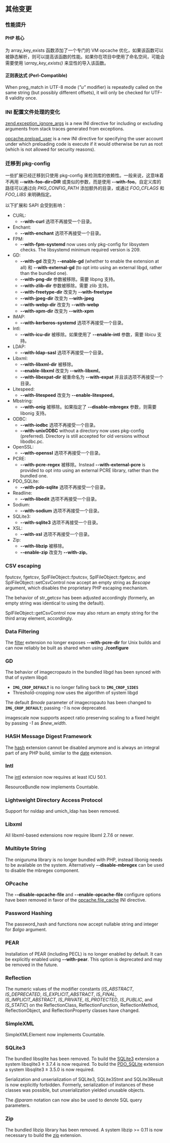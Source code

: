 其他变更
--------

### 性能提升

#### PHP 核心

为 <span class="function">array\_key\_exists</span> 函数添加了一个专门的
VM opcache
优化，如果该函数可以被静态解析，则可以提高该函数的性能。如果你在项目中使用了命名空间，可能会需要使用
*\\array\_key\_exists()* 来显性的导入该函数。

#### 正则表达式 (Perl-Compatible)

When <span class="function">preg\_match</span> in UTF-8 mode (*"u"*
modifier) is repeatedly called on the same string (but possibly
different offsets), it will only be checked for UTF-8 validity once.

### INI 配置文件处理的变化

<a href="/ini/core.html#ini.zend.exception-ignore-args" class="link">zend.exception_ignore_args</a>
is a new INI directive for including or excluding arguments from stack
traces generated from exceptions.

<a href="/opcache/setup.html#" class="link">opcache.preload_user</a> is
a new INI directive for specifying the user account under which
preloading code is execute if it would otherwise be run as root (which
is not allowed for security reasons).

### 迁移到 pkg-config

一些扩展已经迁移到只使用 pkg-config
来检测库的依赖性。一般来说，这意味着不再用 **--with-foo-dir=DIR**
或类似的参数，而是使用 **--with-foo**。自定义库的路径可以通过向
*PKG\_CONFIG\_PATH* 添加额外的目录，或通过 *FOO\_CFLAGS* 和 *FOO\_LIBS*
来明确指定。

以下扩展和 SAPI 会受到影响：

-   <span class="simpara">CURL:</span>
    -   <span class="simpara"> **--with-curl** 选项不再接受一个目录。
        </span>
-   <span class="simpara">Enchant:</span>
    -   <span class="simpara"> **--with-enchant** 选项不再接受一个目录。
        </span>
-   <span class="simpara">FPM:</span>
    -   <span class="simpara"> **--with-fpm-systemd** now uses only
        pkg-config for libsystem checks. The libsystemd minimum required
        version is 209. </span>
-   <span class="simpara">GD:</span>
    -   <span class="simpara"> **--with-gd** 改变为 **--enable-gd**
        (whether to enable the extension at all) 和
        **--with-external-gd** (to opt into using an external libgd,
        rather than the bundled one). </span>
    -   <span class="simpara"> **--with-png-dir** 参数被移除。需要
        libpng 支持。 </span>
    -   <span class="simpara"> **--with-zlib-dir** 参数被移除。需要 zlib
        支持。 </span>
    -   <span class="simpara"> **--with-freetype-dir** 改变为
        **--with-freetype** </span>
    -   <span class="simpara"> **--with-jpeg-dir** 改变为
        **--with-jpeg** </span>
    -   <span class="simpara"> **--with-webp-dir** 改变为
        **--with-webp** </span>
    -   <span class="simpara"> **--with-xpm-dir** 改变为 **--with-xpm**
        </span>
-   <span class="simpara">IMAP:</span>
    -   <span class="simpara"> **--with-kerberos-systemd**
        选项不再接受一个目录。 </span>
-   <span class="simpara">Intl:</span>
    -   <span class="simpara"> **--with-icu-dir** 被移除。如果使用了
        **--enable-intl** 参数，需要 libicu 支持。 </span>
-   <span class="simpara">LDAP:</span>
    -   <span class="simpara"> **--with-ldap-sasl**
        选项不再接受一个目录。 </span>
-   <span class="simpara">Libxml:</span>
    -   <span class="simpara"> **--with-libxml-dir** 被移除。 </span>
    -   <span class="simpara"> **--enable-libxml** 改变为
        **--with-libxml**。 </span>
    -   <span class="simpara"> **--with-libexpat-dir** 被重命名为
        **--with-expat** 并且该选项不再接受一个目录。 </span>
-   <span class="simpara">Litespeed:</span>
    -   <span class="simpara"> **--with-litespeed** 改变为
        **--enable-litespeed**。 </span>
-   <span class="simpara">Mbstring:</span>
    -   <span class="simpara"> **--with-onig** 被移除。如果指定了
        **--disable-mbregex** 参数，则需要 libonig 支持。 </span>
-   <span class="simpara">ODBC:</span>
    -   <span class="simpara"> **--with-iodbc** 选项不再接受一个目录。
        </span>
    -   <span class="simpara"> **--with-unixODBC** without a directory
        now uses pkg-config (preferred). Directory is still accepted for
        old versions without libodbc.pc. </span>
-   <span class="simpara">OpenSSL:</span>
    -   <span class="simpara"> **--with-openssl** 选项不再接受一个目录。
        </span>
-   <span class="simpara">PCRE:</span>
    -   <span class="simpara"> **--with-pcre-regex** 被移除。Instead
        **--with-external-pcre** is provided to opt into using an
        external PCRE library, rather than the bundled one. </span>
-   <span class="simpara">PDO\_SQLite:</span>
    -   <span class="simpara"> **--with-pdo-sqlite**
        选项不再接受一个目录。 </span>
-   <span class="simpara">Readline:</span>
    -   <span class="simpara"> **--with-libedit** 选项不再接受一个目录。
        </span>
-   <span class="simpara">Sodium:</span>
    -   <span class="simpara"> **--with-sodium** 选项不再接受一个目录。
        </span>
-   <span class="simpara">SQLite3:</span>
    -   <span class="simpara"> **--with-sqlite3** 选项不再接受一个目录。
        </span>
-   <span class="simpara">XSL:</span>
    -   <span class="simpara"> **--with-xsl** 选项不再接受一个目录。
        </span>
-   <span class="simpara">Zip:</span>
    -   <span class="simpara"> **--with-libzip** 被移除。 </span>
    -   <span class="simpara"> **--enable-zip** 改变为 **--with-zip**。
        </span>

### CSV escaping

<span class="function">fputcsv</span>, <span
class="function">fgetcsv</span>, <span
class="methodname">SplFileObject::fputcsv</span>, <span
class="methodname">SplFileObject::fgetcsv</span>, and <span
class="methodname">SplFileObject::setCsvControl</span> now accept an
empty string as *$escape* argument, which disables the proprietary PHP
escaping mechanism.

The behavior of <span class="function">str\_getcsv</span> has been
adjusted accordingly (formerly, an empty string was identical to using
the default).

<span class="methodname">SplFileObject::getCsvControl</span> now may
also return an empty string for the third array element, accordingly.

### Data Filtering

The <a href="/book/filter.html" class="link">filter</a> extension no
longer exposes **--with-pcre-dir** for Unix builds and can now reliably
be built as shared when using **./configure**

### GD

The behavior of <span class="function">imagecropauto</span> in the
bundled libgd has been synced with that of system libgd:

-   <span class="simpara"> **`IMG_CROP_DEFAULT`** is no longer falling
    back to **`IMG_CROP_SIDES`** </span>
-   <span class="simpara"> Threshold-cropping now uses the algorithm of
    system libgd </span>

The default *$mode* parameter of <span
class="function">imagecropauto</span> has been changed to
**`IMG_CROP_DEFAULT`**; passing *-1* is now deprecated.

<span class="function">imagescale</span> now supports aspect ratio
preserving scaling to a fixed height by passing *-1* as *$new\_width*.

### HASH Message Digest Framework

The <a href="/book/hash.html" class="link">hash</a> extension cannot be
disabled anymore and is always an integral part of any PHP build,
similar to the <a href="/book/datetime.html" class="link">date</a>
extension.

### Intl

The <a href="/book/intl.html" class="link">intl</a> extension now
requires at least ICU 50.1.

<span class="classname">ResourceBundle</span> now implements <span
class="interfacename">Countable</span>.

### Lightweight Directory Access Protocol

Support for nsldap and umich\_ldap has been removed.

### Libxml

All libxml-based extensions now require libxml 2.7.6 or newer.

### Multibyte String

The oniguruma library is no longer bundled with PHP, instead libonig
needs to be available on the system. Alternatively **--disable-mbregex**
can be used to disable the mbregex component.

### OPcache

The **--disable-opcache-file** and **--enable-opcache-file** configure
options have been removed in favor of the
<a href="/opcache/setup.html#" class="link">opcache.file_cache</a> INI
directive.

### Password Hashing

The <span class="function">password\_hash</span> and <span
class="function"></span> functions now accept nullable <span
class="type">string</span> and <span class="type">integer</span> for
*$algo* argument.

### PEAR

Installation of PEAR (including PECL) is no longer enabled by default.
It can be explicitly enabled using **--with-pear**. This option is
deprecated and may be removed in the future.

### Reflection

The numeric values of the modifier constants (*IS\_ABSTRACT*,
*IS\_DEPRECATED*, *IS\_EXPLICIT\_ABSTRACT*, *IS\_FINAL*,
*IS\_IMPLICIT\_ABSTRACT*, *IS\_PRIVATE*, *IS\_PROTECTED*, *IS\_PUBLIC*,
and *IS\_STATIC*) on the <span class="classname">ReflectionClass</span>,
<span class="classname">ReflectionFunction</span>, <span
class="classname">ReflectionMethod</span>, <span
class="classname">ReflectionObject</span>, and <span
class="classname">ReflectionProperty</span> classes have changed.

### SimpleXML

<span class="classname">SimpleXMLElement</span> now implements <span
class="interfacename">Countable</span>.

### SQLite3

The bundled libsqlite has been removed. To build the
<a href="/book/sqlite3.html" class="link">SQLite3</a> extension a system
libsqlite3 ≥ 3.7.4 is now required. To build the
<a href="/book/pdo.html#SQLite%20(PDO)" class="link">PDO_SQLite</a>
extension a system libsqlite3 ≥ 3.5.0 is now required.

Serialization and unserialization of <span
class="classname">SQLite3</span>, <span
class="classname">SQLite3Stmt</span> and <span
class="classname">SQLite3Result</span> is now explicitly forbidden.
Formerly, serialization of instances of these classes was possible, but
unserialization yielded unusable objects.

The *@param* notation can now also be used to denote SQL query
parameters.

### Zip

The bundled libzip library has been removed. A system libzip \>= 0.11 is
now necessary to build the <a href="/book/zip.html" class="link">zip</a>
extension.
